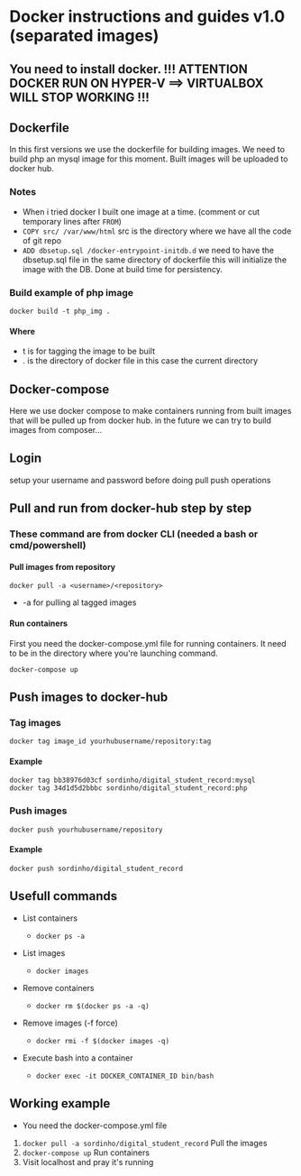 # Docker instructions and guides v1.0 (separated images)

## You need to install docker. !!! ATTENTION DOCKER RUN ON HYPER-V ==> VIRTUALBOX WILL STOP WORKING !!!

## Dockerfile

In this first versions we use the dockerfile for building images. We need to build php an mysql image for this moment.
Built images will be uploaded to docker hub.

### Notes

- When i tried docker I built one image at a time. (comment or cut temporary lines after `FROM`)
- `COPY src/ /var/www/html` src is the directory where we have all the code of git repo
- `ADD dbsetup.sql /docker-entrypoint-initdb.d` we need to have the dbsetup.sql file in the same directory of dockerfile this will initialize the image with the DB. Done at build time for persistency.

### Build example of php image

```
docker build -t php_img .
```

#### Where

- t is for tagging the image to be built
- . is the directory of docker file in this case the current directory

## Docker-compose

Here we use docker compose to make containers running from built images that will be pulled up from docker hub. in the future we can try to build images from composer...

## Login

setup your username and password before doing pull push operations

## Pull and run from docker-hub step by step

### These command are from docker CLI (needed a bash or cmd/powershell)

#### Pull images from repository

```
docker pull -a <username>/<repository>
```

- -a for pulling al tagged images

#### Run containers

First you need the docker-compose.yml file for running containers. It need to be in the directory where you're launching command.

```
docker-compose up
```

## Push images to docker-hub

### Tag images

```
docker tag image_id yourhubusername/repository:tag
```

#### Example

```
docker tag bb38976d03cf sordinho/digital_student_record:mysql
docker tag 34d1d5d2bbbc sordinho/digital_student_record:php
```

### Push images

```
docker push yourhubusername/repository
```

#### Example

```
docker push sordinho/digital_student_record
```

## Usefull commands

- List containers

  - `docker ps -a`

- List images

  - `docker images`

- Remove containers

  - `docker rm $(docker ps -a -q)`

- Remove images (-f force)

  - `docker rmi -f $(docker images -q)`

- Execute bash into a container
  - `docker exec -it DOCKER_CONTAINER_ID bin/bash`

## Working example

- You need the docker-compose.yml file

1. `docker pull -a sordinho/digital_student_record` Pull the images
2. `docker-compose up` Run containers
3. Visit localhost and pray it's running
